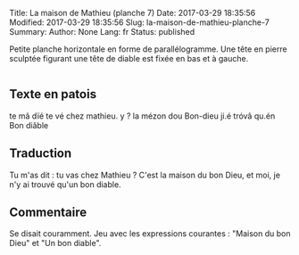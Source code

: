 Title: La maison de Mathieu (planche 7)
Date: 2017-03-29 18:35:56
Modified: 2017-03-29 18:35:56
Slug: la-maison-de-mathieu-planche-7
Summary: 
Author: None
Lang: fr
Status: published

Petite planche horizontale en forme de parallélogramme. Une tête en pierre sculptée figurant une tête de diable est fixée en bas et à gauche.

<figure class="image-block" style="float: center;">
  <img alt="" src="{static}/images/planche_7.png">
  <figcaption style="max-width: 620px"></figcaption>
</figure>

## Texte en patois
te  mâ  dïé te vé chez mathieu.  y ? la mézon dou Bon-dieu  ji.é tróvâ qu.én Bon diâble

## Traduction
Tu m'as dit : tu vas chez Mathieu ?  C'est la maison du bon Dieu, et moi, je n'y ai trouvé qu'un bon diable.

## Commentaire
Se disait couramment. Jeu avec les expressions courantes : "Maison du bon Dieu" et "Un bon diable".




